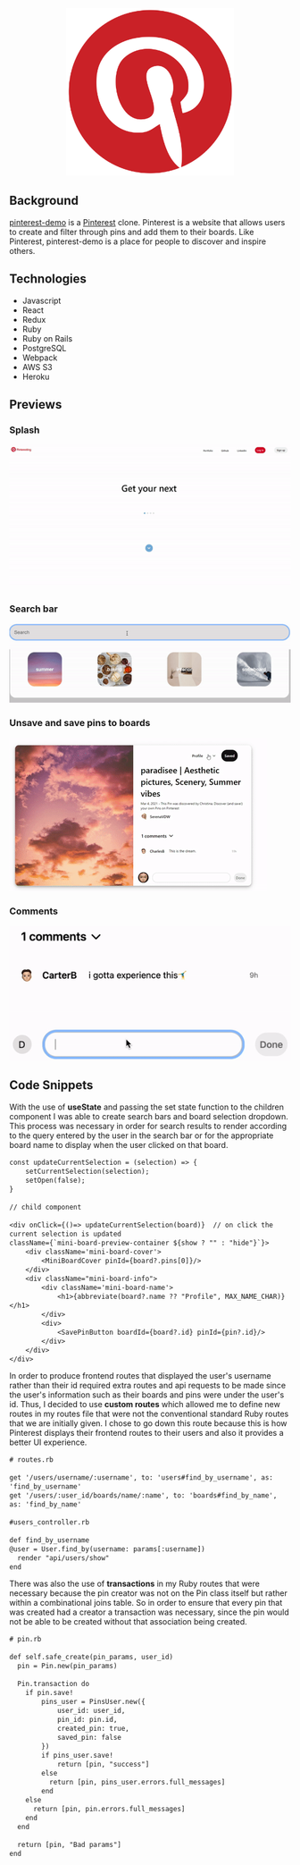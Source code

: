 <p align="center">
  <img width="300" height="300" src="https://github.com/minion550/pinterest-demo/blob/main/app/assets/images/pinterest-logo.png">
</p>

## Background 

[pinterest-demo](https://pinterest-demo-fs.herokuapp.com/#/) is a [Pinterest](https://www.pinterest.com/) clone. Pinterest is a website that allows users to create and filter through pins and add them to their boards. Like Pinterest, pinterest-demo is a place for people to discover and inspire others. 

## Technologies

* Javascript
* React
* Redux
* Ruby
* Ruby on Rails
* PostgreSQL
* Webpack
* AWS S3
* Heroku

## Previews

### Splash  

![](https://github.com/minion550/pinterest-demo/blob/main/app/assets/images/splash.gif)

### Search bar 

![](https://github.com/minion550/pinterest-demo/blob/main/app/assets/images/seach.gif)

### Unsave and save pins to boards

![](https://github.com/minion550/pinterest-demo/blob/main/app/assets/images/pins.gif)

### Comments

![](https://github.com/minion550/pinterest-demo/blob/main/app/assets/images/comment.gif)

## Code Snippets 

With the use of **useState** and passing the set state function to the children component I was able to create search bars and board selection dropdown. This process was necessary in order for search results to render according to the query entered by the user in the search bar or for the appropriate board name to display when the user clicked on that board. 

```
const updateCurrentSelection = (selection) => {
    setCurrentSelection(selection);
    setOpen(false);
}

// child component

<div onClick={()=> updateCurrentSelection(board)}  // on click the current selection is updated
className={`mini-board-preview-container ${show ? "" : "hide"}`}>
    <div className='mini-board-cover'>
        <MiniBoardCover pinId={board?.pins[0]}/>
    </div>
    <div className="mini-board-info">
        <div className='mini-board-name'>
            <h1>{abbreviate(board?.name ?? "Profile", MAX_NAME_CHAR)}</h1>
        </div>
        <div>
            <SavePinButton boardId={board?.id} pinId={pin?.id}/>
        </div>
    </div>
</div>

```

In order to produce frontend routes that displayed the user's username rather than their id required extra routes and api requests to be made since the user's information such as their boards and pins were under the user's id. Thus, I decided to use **custom routes** which allowed me to define new routes in my routes file that were not the conventional standard Ruby routes that we are initially given. I chose to go down this route because this is how Pinterest displays their frontend routes to their users and also it provides a better UI experience. 

```
# routes.rb

get '/users/username/:username', to: 'users#find_by_username', as: 'find_by_username'
get '/users/:user_id/boards/name/:name', to: 'boards#find_by_name', as: 'find_by_name'

#users_controller.rb

def find_by_username
@user = User.find_by(username: params[:username])
  render "api/users/show"
end

```
There was also the use of **transactions** in my Ruby routes that were necessary because the pin creator was not on the Pin class itself but rather within a combinational joins table. So in order to ensure that every pin that was created had a creator a transaction was necessary, since the pin would not be able to be created without that association being created. 


```
# pin.rb

def self.safe_create(pin_params, user_id)
  pin = Pin.new(pin_params)

  Pin.transaction do
    if pin.save!
        pins_user = PinsUser.new({
            user_id: user_id,
            pin_id: pin.id,
            created_pin: true,
            saved_pin: false
        })
        if pins_user.save!
            return [pin, "success"]
        else
          return [pin, pins_user.errors.full_messages]
        end
    else
      return [pin, pin.errors.full_messages]
    end
  end

  return [pin, "Bad params"]
end

```
